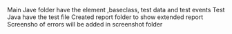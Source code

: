 Main Jave folder have the element ,baseclass, test data and test events
Test Java have the test file
Created report folder to show extended report
Screensho of errors will be added in screenshot folder

